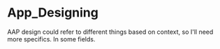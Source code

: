# App_Designing
AAP design could refer to different things based on context, so I'll need more specifics. In some fields.


